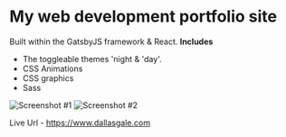 # My web development portfolio site

Built within the GatsbyJS framework & React. 
**Includes**
- The toggleable themes 'night & 'day'.
- CSS Animations
- CSS graphics
- Sass

![Screenshot #1](https://github.com/dgale1983/dallasgale.com/blob/master/screenshots/screenshot1.png)
![Screenshot #2](https://github.com/dgale1983/dallasgale.com/blob/master/screenshots/screenshot2.png)

Live Url - https://www.dallasgale.com
